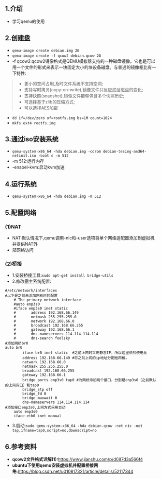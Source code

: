 ## 1.介绍
* 学习qemu的使用

## 2.创建盘
* ```qemu-image create debian.img 2G```
* ```qemu-image create -f qcow2 debian.qcow 2G```
* -f qcow2:qcow2镜像格式是QEMU模拟器支持的一种磁盘镜像。它也是可以用一个文件的形式来表示一块固定大小的块设备磁盘。与普通的镜像相比有一下特性:
> * 更小的空间占用,及时文件系统不支持空洞;
> * 支持写时拷贝(copy-on-write),镜像文件只反应底层磁盘的变化;
> * 支持快照(snaoshot),镜像文件能够包含多个快照历史;
> * 可选择基于zlib的压缩方式;
> * 可以选择AES加密
* ```dd if=/dev/zero of=rootfs.img bs=1M count=1024```
* ```mkfs.ext4 rootfs.img```

## 3.通过iso安装系统
* ```qemu-system-x86_64 -hda debian.img -cdrom debian-tesing-amd64-netinit.iso -boot d -m 512```
* -m 512:运行内存
* -enabel-kvm:启动kvm加速
## 4.运行系统
* ```qemu-system-x86_64 -hda debian.img -m 512```

## 5.配置网络
### (1)NAT
* NAT:默认情况下,qemu调用-nic和-user选项将单个网络适配器添加到虚拟机并提供NAT外
* 部网络访问
### (2)桥接
* 1.安装桥接工具:```sudo apt-get install bridge-utils```
* 2.修改宿主系统配置:
```
#/etc/network/interfaces
#以下是之前未添加网桥时的配置
    # The primary network interface
    #auto enp3s0
    #iface enp3s0 inet static
    #       address 192.168.66.149
    #       netmask 255.255.255.0
    #       network 192.168.66.0
    #       broadcast 192.168.66.255
    #       gateway 192.168.66.1
    #       dns-nameservers 114.114.114.114
    #       dns-search foolsky
#添加网桥br0
auto br0
        iface br0 inet static  #之前上网时采用静态IP，所以这里依然使用此
        address 192.168.66.149 #将之前上网的ip地址分配给网桥。
        network 192.168.66.0
        netmask 255.255.255.0
        broadcast 192.168.66.255
        gateway 192.168.66.1
        bridge_ports enp3s0 tap0 #为网桥添加两个接口，分别是enp3s0（之前默认的上网网口）和tap0
        bridge_stp off
        bridge_fd 0
        bridge_maxwait 0
        dns-nameservers 114.114.114.114
#添加接口enp3s0,上网方式采用自动
    auto enp3s0
    iface eth0 inet manual
```
* 3.启动:```sudo qemu-system-x86_64 -hda debian.qcow -net nic -net tap,ifname=tap0,script=no,downscript=no```

## 6.参考资料
* **qcow2文件格式详解(1):**<https://www.jianshu.com/p/d087d3a566f4>
* **ubuntu下使用qemu安装虚拟机并配置桥接网络:**<https://blog.csdn.net/u010817321/article/details/52117344>
